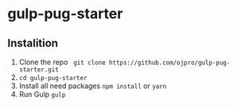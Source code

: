 # gulp-pug-starter
## Instalition
1. Clone the repo
 ` git clone https://github.com/ojpro/gulp-pug-starter.git`
2. `cd gulp-pug-starter`
3. Install all need packages
  `npm install` or `yarn`
4. Run Gulp
 `gulp`
